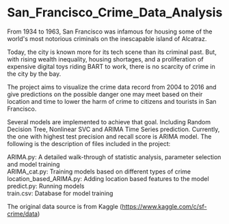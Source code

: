 # San_Francisco_Crime_Data_Analysis
From 1934 to 1963, San Francisco was infamous for housing some of the world's most notorious criminals on the inescapable island of Alcatraz.

Today, the city is known more for its tech scene than its criminal past. But, with rising wealth inequality, housing shortages, and a proliferation of expensive digital toys riding BART to work, there is no scarcity of crime in the city by the bay.

The project aims to visualize the crime data record from 2004 to 2016 and give predictions on the possible danger one may meet based on their location and time to lower the harm of crime to citizens and tourists in San Francisco.

Several models are implemented to achieve that goal. Including Random Decision Tree, Nonlinear SVC and ARIMA Time Series prediction. Currently, the one with highest test precision and recall score is ARIMA model. The following is the description of files included in the project:

ARIMA.py: A detailed walk-through of statistic analysis, parameter selection and model training<br>
ARIMA_cat.py: Training models based on different types of crime<br>
location_based_ARIMA.py: Adding location based features to the model<br>
predict.py: Running models<br>
train.csv: Database for model training<br>

The original data source is from Kaggle (https://www.kaggle.com/c/sf-crime/data)
